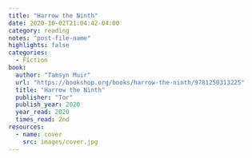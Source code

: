 ```yaml
---
title: "Harrow the Ninth"
date: 2020-10-02T21:04:42-04:00
category: reading
notes: "post-file-name"
highlights: false
categories:
  - Fiction
book:
  author: "Tamsyn Muir"
  url: "https://bookshop.org/books/harrow-the-ninth/9781250313225"
  title: "Harrow the Ninth"
  publisher: "Tor"
  publish_year: 2020
  year_read: 2020
  times_read: 2nd
resources:
  - name: cover
    src: images/cover.jpg
---
```



